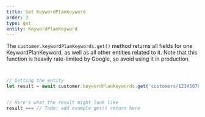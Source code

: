 ```yaml
---
title: Get KeywordPlanKeyword
order: 2
type: get
entity: KeywordPlanKeyword
---
```


The `customer.keywordPlanKeywords.get()` method returns all fields for one KeywordPlanKeyword, as well as all other entities related to it. Note that this function is heavily rate-limited by Google, so avoid using it in production.

```javascript


// Getting the entity
let result = await customer.keywordPlanKeywords.get('customers/1234567890/keywordPlanKeywords/123123123')


// Here's what the result might look like
result === // Todo: add example get() return here

```
